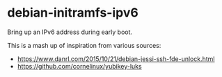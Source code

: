 # debian-initramfs-ipv6

Bring up an IPv6 address during early boot.

This is a mash up of inspiration from various sources:

* https://www.danrl.com/2015/10/21/debian-jessi-ssh-fde-unlock.html
* https://github.com/cornelinux/yubikey-luks
